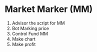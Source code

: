 # Market Marker (MM)

1. Advisor the script for MM
2. Bot Marking price
3. Control Fund MM
4. Make chart
5. Make profit
